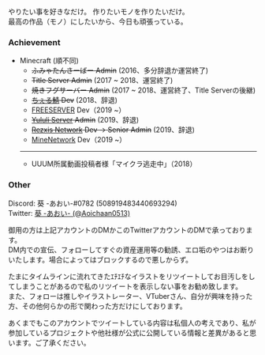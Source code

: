 やりたい事を好きなだけ。 作りたいモノを作りたいだけ。<br>
最高の作品（モノ）にしたいから、今日も頑張っている。

### Achievement

- Minecraft (順不同)
  - ~~ふみゃたんさーばー Admin~~ (2016、多分辞退か運営終了)
  - ~~Title Server Admin~~ (2017 ~ 2018、運営終了)
  - ~~焼きフグサーバー Admin~~ (2017 ~ 2018、運営終了、Title Serverの後継)
  - ~~[ちぇる鯖](https://www.mchel.net/) Dev~~ (2018、辞退)
  - [FREESERVER](https://freeserver.pro/) Dev（2019 ~）
  - ~~[Yululi Server](https://yululiserver.jp) Admin~~ (2019、辞退)
  - ~~[Rezxis Network](https://www.rezxis.net/) Dev → Senior Admin~~ (2019、辞退)
  - [MineNetwork](https://www.minenet.work) Dev（2019 ~）
  - ---
  - UUUM所属動画投稿者様「マイクラ逃走中」（2018）

### Other

Discord: 葵 -あおい-#0782 (508919483440693294)<br>
Twitter: [葵 -あおい- (@Aoichaan0513)](https://twitter.com/Aoichaan0513)

御用の方は上記アカウントのDMかこのTwitterアカウントのDMで承っております。<br>
DM内での宣伝、フォローしてすぐの資産運用等の勧誘、エロ垢のやつはお断りいたします。場合によってはブロックするので悪しからず。

たまにタイムラインに流れてきたｴﾁｴﾁなイラストをリツイートしてお目汚しをしてしまうことがあるので私のリツイートを表示しない事をお勧め致します。<br>
また、フォローは推しやイラストレーター、VTuberさん、自分が興味を持った方、その他何らかの形で関わった方だけにしております。

あくまでもこのアカウントでツイートしている内容は私個人の考えであり、私が参加しているプロジェクトや他社様が公式に公開している情報と差異があると思います。ご了承ください。
